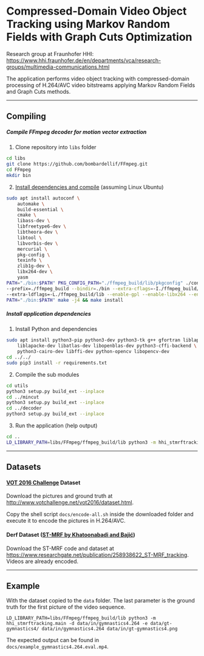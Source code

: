 # Compressed-Domain Video Object Tracking using Markov Random Fields with Graph Cuts Optimization

Research group at Fraunhofer HHI: <https://www.hhi.fraunhofer.de/en/departments/vca/research-groups/multimedia-communications.html>

The application performs video object tracking with compressed-domain processing of H.264/AVC video bitstreams applying Markov Random Fields and Graph Cuts methods.

---
## Compiling
##### Compile FFmpeg decoder for motion vector extraction
1. Clone repository into `libs` folder
```sh
cd libs
git clone https://github.com/bombardellif/FFmpeg.git
cd FFmpeg
mkdir bin
```
2. [Install dependencies and compile](https://trac.ffmpeg.org/wiki/CompilationGuide/Ubuntu) (assuming Linux Ubuntu)
```sh
sudo apt install autoconf \
    automake \
    build-essential \
    cmake \
    libass-dev \
    libfreetype6-dev \
    libtheora-dev \
    libtool \
    libvorbis-dev \
    mercurial \
    pkg-config \
    texinfo \
    zlib1g-dev \
    libx264-dev \
    yasm
PATH="./bin:$PATH" PKG_CONFIG_PATH="./ffmpeg_build/lib/pkgconfig" ./configure
--prefix=./ffmpeg_build --bindir=./bin --extra-cflags=-I./ffmpeg_build/include
--extra-ldflags=-L./ffmpeg_build/lib --enable-gpl --enable-libx264 --enablenonfree --enable-shared
PATH="./bin:$PATH" make -j4 && make install
```
##### Install application dependencies
1. Install Python and dependencies
```sh
sudo apt install python3-pip python3-dev python3-tk g++ gfortran liblapack-dev \
    liblapacke-dev libatlas-dev libopenblas-dev python3-cffi-backend \
    python3-cairo-dev libffi-dev python-opencv libopencv-dev
cd ../../
sudo pip3 install -r requirements.txt
```
2. Compile the sub modules
```sh
cd utils
python3 setup.py build_ext --inplace
cd ../mincut
python3 setup.py build_ext --inplace
cd ../decoder
python3 setup.py build_ext --inplace
```
3. Run the application (help output)
```sh
cd ..
LD_LIBRARY_PATH=libs/FFmpeg/ffmpeg_build/lib python3 -m hhi_stmrftracking.main -h
```

---
## Datasets

#### [VOT 2016 Challenge](http://www.votchallenge.net/vot2016/) Dataset

Download the pictures and ground truth at <http://www.votchallenge.net/vot2016/dataset.html>.

Copy the shell script `docs/encode-all.sh` inside the downloaded folder and execute it to encode the pictures in H.264/AVC.

#### Derf Dataset ([ST-MRF by Khatoonabadi and Bajić](http://ieeexplore.ieee.org/stamp/stamp.jsp?tp=&arnumber=6272352&tag=1))

Download the ST-MRF code and dataset at <https://www.researchgate.net/publication/258938622_ST-MRF_tracking>. Videos are already encoded.

---
## Example
With the dataset copied to the `data` folder. The last parameter is the ground truth for the first picture of the video sequence.
```
LD_LIBRARY_PATH=libs/FFmpeg/ffmpeg_build/lib python3 -m hhi_stmrftracking.main -d data/in/gymnastics4.264 -e data/gt-gymnastics4/ data/in/gymnastics4.264 data/in/gt-gymnastics4.png
```
The expected output can be found in `docs/example_gymnastics4.264.eval.mp4`.
